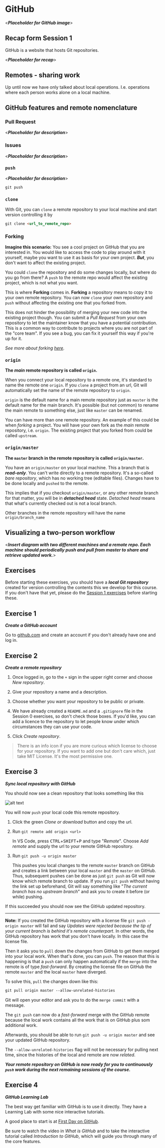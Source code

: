 # GitHub

<***Placeholder for GitHub image***>

## Recap form Session 1

GitHub is a website that hosts Git repositories.

<***Placeholder for recap***>

## Remotes - sharing work

Up until now we have only talked about local operations. I.e. operations where each person works alone on a local machine.

## GitHub features and remote nomenclature

### Pull Request

<***Placeholder for description***>

### Issues

<***Placeholder for description***>

### ```push```

<***Placeholder for description***>

```markdown
git push
```

### `clone`

With Git, you can `clone` a remote repository to your local machine and start version controlling it by

```markdown
git clone <url_to_remote_repo>
```

### Forking

**Imagine this scenario:** You see a cool project on GitHub that you are interested in. You would like to access the code to play around with it yourself, maybe you want to use it as basis for your own project. ***But***, you don't want to affect the existing project.

You could `clone` the repository and do some changes locally, but where do you go from there? A `push` to the remote repo would affect the existing project, which is not what you want.

This is where **Forking** comes in. **Forking** a repository means to copy it to your own remote repository. You can now `clone` your own repository and `push` without affecting the existing one that you forked from.

This does not hinder the possibility of merging your new code into the existing project though. You can submit a *Pull Request* from your own repository to let the maintainer know that you have a potential contribution.
This is a common way to contribute to projects where you are not part of the "core team". If you see a bug, you can fix it yourself this way if you're up for it.

*See more about forking [here](https://help.github.com/en/github/getting-started-with-github/fork-a-repo).*

### `origin`

**The *main* remote repository is called `origin`.**

When you connect your local repository to a remote one, it's standard to name the remote one `origin`. If you `clone` a project from an url, Git will automatically set the name of the remote repository to `origin`.

`origin` is the default name for a main remote repository just as `master` is the default name for the main branch.
It's possible (but not common) to rename the main remote to something else, just like `master` can be renamed.

You can have more than one remote repository. An example of this could be when *forking* a project. You will have your own fork as the *main* remote repository, i.e. `origin`. The existing project that you forked from could be called `upstream`.

### `origin/master`

**The `master` branch in the remote repository is called `origin/master`.**

You have an `origin/master` on your local machine. This a branch that is ***read-only***. You can't write directly to a remote repository. It's a so-called *bare repository*, which has no working tree (editable files). Changes have to be done locally and `pushed` to the remote.

This implies that if you checkout `origin/master`, or any other remote branch for that matter, you will be in ***detached head*** state. *Detached head* means that what's currently checked out is not a local branch.  

Other branches in the remote repository will have the name `origin/branch_name`

## Visualizing a two-person workflow

<***Insert diagram with two different machines and a remote repo. Each machine should periodically push and pull from master to share and retrieve updated work.***>

## Exercises

Before starting these exercises, you should have a ***local Git repository*** created for version controlling the contents this we develop for this course.
If you don't have that yet, please do the [Session 1 exercises](https://github.com/Python-Crash-Course/Python201/blob/master/Session%200%20-%20Git/session0_git.md#exercises) before starting these.

## Exercise 1

***Create a GitHub account***

Go to [github.com](https://github.com/) and create an account if you don't already have one and log in.

## Exercise 2

***Create a remote repository***

1. Once logged in, go to the `+` sign in the upper right corner and choose *New repository*.

2. Give your repository a name and a description.

3. Choose whether you want your repository to be public or private.

4. We have already created a `README.md` and a `.gitignore` file in the Session 0 exercises, so don't check those boxes. If you'd like, you can add a licence to the repository to let people know under which circumstances they can use your code.

5. Click *Create repository*.

> There is an info icon if you are more curious which license to choose for your repository. If you want to add one but don't care which, just take MIT License. It's the most permissive one.

## Exercise 3

***Sync local repository with GitHub***

You should now see a clean repository that looks something like this

![alt text](img/clean_repo.png)

You will now `push` your local code this remote repository.

1. Click the green *Clone or download* button and copy the url.

2. Run `git remote add origin <url>`

   In VS Code, press <kbd>CTRL</kbd>+<kbd>SHIFT</kbd>+<kbd>P</kbd> and type "*Remote*". Choose *Add remote* and supply the url to your remote GitHub repository.

3. Run `git push -u origin master`

   This pushes you local changes to the remote `master` branch on GitHub and creates a link between your local `master` and the `master` on GitHub.
   Thus, subsequent pushes can be done as just `git push` as Git will now know which remote branch to update.
   If you run `git push` without having the link set up beforehand, Git will say something like "*The current branch has no upstream branch*" and ask you to create it before (or while) pushing.

If this succeeded you should now see the GitHub updated repository.

***

**Note:** If you created the GitHub repository with a license file `git push - origin master` will fail and say *Updates were rejected because the tip of your current branch is behind it's remote counterpart*. In other words, the GitHub repository has work that you don't have locally. In this case the license file.

Then it asks you to `pull` down the changes from GitHub to get them merged into your local work. When  that's done, you can `push`. The reason that this is happening is that a `push` can only happen automatically if the `merge` into the remote is of type *fast-forward*. By creating the license file on GitHub the remote `master` and the local `master` have diverged.

To solve this, `pull` the changes down like this:

```markdown
git pull origin master --allow-unrelated-histories
```

Git will open your editor and ask you to do the `merge commit` with a message.

The `git push` can now do a *fast-forward* merge with the GitHub remote because the local work contains all the work that is on GitHub plus som additional work.

Afterwards, you should be able to run `git push -u origin master` and see your updated GitHub repository.

The `--allow-unrelated-histories` flag will not be necessary for pulling next time, since the histories of the local and remote are now *related*.

***Your remote repository on GitHub is now ready for you to continuously `push` work during the next remaining sessions of the course.***

## Exercise 4

***GitHub Learning Lab***

The best way get familiar with GitHub is to use it directly. They have a Learning Lab with some nice interactive tutorials.

A good place to start is at [First Day on GitHub](https://lab.github.com/githubtraining/paths/first-day-on-github).

Be sure to watch the video in *What is GitHub* and to take the interactive tutorial called *Introduction to GitHub*, which will guide you through many of the core features.
